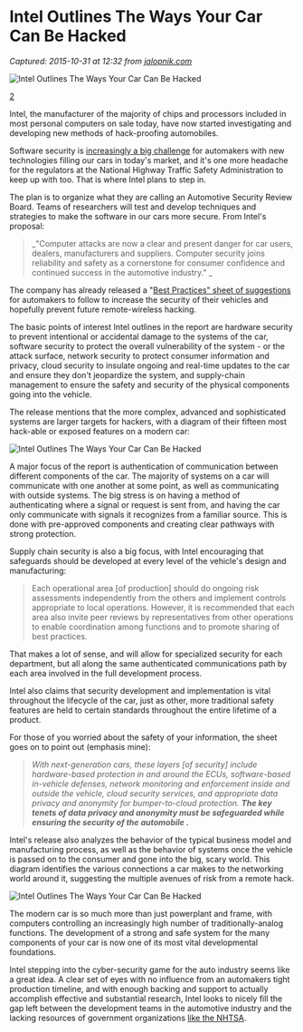 # Intel Outlines The Ways Your Car Can Be Hacked

_Captured: 2015-10-31 at 12:32 from [jalopnik.com](http://jalopnik.com/intel-outlines-the-ways-your-car-can-be-hacked-1730658553)_

![Intel Outlines The Ways Your Car Can Be Hacked](http://i.kinja-img.com/gawker-media/image/upload/s--tbv_xU_K--/c_scale,fl_progressive,q_80,w_800/1430853618884008485.png)

[2](http://jalopnik.com/so-the-auto-industry-puts-in-tech-gizmos-and-makes-a-ca-1730735295)

Intel, the manufacturer of the majority of chips and processors included in most personal computers on sale today, have now started investigating and developing new methods of hack-proofing automobiles.

Software security is [increasingly a big challenge](http://jalopnik.com/why-the-jeep-hack-could-lead-to-a-new-era-for-cybersecu-1719472501) for automakers with new technologies filling our cars in today's market, and it's one more headache for the regulators at the National Highway Traffic Safety Administration to keep up with too. That is where Intel plans to step in.

The plan is to organize what they are calling an Automotive Security Review Board. Teams of researchers will test and develop techniques and strategies to make the software in our cars more secure. From Intel's proposal:

> _"Computer attacks are now a clear and present danger for car users, dealers, manufacturers and suppliers. Computer security joins reliability and safety as a cornerstone for consumer confidence and continued success in the automotive industry." _  


The company has already released a "[Best Practices" sheet of suggestions](http://www.mcafee.com/us/resources/white-papers/wp-automotive-security.pdf) for automakers to follow to increase the security of their vehicles and hopefully prevent future remote-wireless hacking.

The basic points of interest Intel outlines in the report are hardware security to prevent intentional or accidental damage to the systems of the car, software security to protect the overall vulnerability of the system - or the attack surface, network security to protect consumer information and privacy, cloud security to insulate ongoing and real-time updates to the car and ensure they don't jeopardize the system, and supply-chain management to ensure the safety and security of the physical components going into the vehicle.

The release mentions that the more complex, advanced and sophisticated systems are larger targets for hackers, with a diagram of their fifteen most hack-able or exposed features on a modern car:

![Intel Outlines The Ways Your Car Can Be Hacked](http://i.kinja-img.com/gawker-media/image/upload/s--6Z1UdYBv--/c_scale,fl_progressive,q_80,w_800/1430853619012066597.png)

A major focus of the report is authentication of communication between different components of the car. The majority of systems on a car will communicate with one another at some point, as well as communicating with outside systems. The big stress is on having a method of authenticating where a signal or request is sent from, and having the car only communicate with signals it recognizes from a familiar source. This is done with pre-approved components and creating clear pathways with strong protection.

Supply chain security is also a big focus, with Intel encouraging that safeguards should be developed at every level of the vehicle's design and manufacturing:

> Each operational area [of production] should do ongoing risk assessments independently from the others and implement controls appropriate to local operations. However, it is recommended that each area also invite peer reviews by representatives from other operations to enable coordination among functions and to promote sharing of best practices.   


That makes a lot of sense, and will allow for specialized security for each department, but all along the same authenticated communications path by each area involved in the full development process.

Intel also claims that security development and implementation is vital throughout the lifecycle of the car, just as other, more traditional safety features are held to certain standards throughout the entire lifetime of a product.

For those of you worried about the safety of your information, the sheet goes on to point out (emphasis mine):

> _With next-generation cars, these layers [of security] include hardware-based protection in and around the ECUs, software-based in-vehicle defenses, network monitoring and enforcement inside and outside the vehicle, cloud security services, and appropriate data privacy and anonymity for bumper-to-cloud protection. **The key tenets of data privacy and anonymity must be safeguarded while ensuring the security of the automobile .**_  


Intel's release also analyzes the behavior of the typical business model and manufacturing process, as well as the behavior of systems once the vehicle is passed on to the consumer and gone into the big, scary world. This diagram identifies the various connections a car makes to the networking world around it, suggesting the multiple avenues of risk from a remote hack.

![Intel Outlines The Ways Your Car Can Be Hacked](http://i.kinja-img.com/gawker-media/image/upload/s--x2K0CVS---/c_scale,fl_progressive,q_80,w_800/1430853619079339557.png)

The modern car is so much more than just powerplant and frame, with computers controlling an increasingly high number of traditionally-analog functions. The development of a strong and safe system for the many components of your car is now one of its most vital developmental foundations.

Intel stepping into the cyber-security game for the auto industry seems like a great idea. A clear set of eyes with no influence from an automakers tight production timeline, and with enough backing and support to actually accomplish effective and substantial research, Intel looks to nicely fill the gap left between the development teams in the automotive industry and the lacking resources of government organizations [like the NHTSA](http://jalopnik.com/americas-auto-safety-regulator-ignores-almost-all-of-yo-1713024589).
